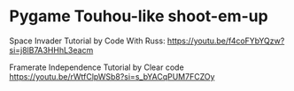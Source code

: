 # Pygame Touhou-like shoot-em-up

Space Invader Tutorial by Code With Russ: https://youtu.be/f4coFYbYQzw?si=j8lB7A3HHhL3eacm

Framerate Independence Tutorial by Clear code https://youtu.be/rWtfClpWSb8?si=s_bYACqPUM7FCZOy
